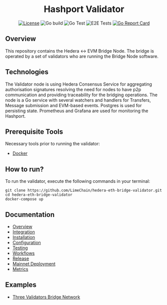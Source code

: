 
<div align="center">

# Hashport Validator


[![License](https://img.shields.io/badge/License-Apache%202.0-blue.svg)](https://opensource.org/licenses/Apache-2.0)
![Go build](https://github.com/LimeChain/hedera-eth-bridge-validator/workflows/Go%20build/badge.svg)
![Go Test](https://github.com/LimeChain/hedera-eth-bridge-validator/workflows/Go%20Test/badge.svg)
![E2E Tests](https://github.com/LimeChain/hedera-eth-bridge-validator/workflows/E2E%20Tests/badge.svg?branch=main)
[![Go Report Card](https://goreportcard.com/badge/github.com/LimeChain/hedera-eth-bridge-validator)](https://goreportcard.com/report/github.com/LimeChain/hedera-eth-bridge-validator)

</div>

## Overview 
This repository contains the Hedera <-> EVM Bridge Node. The bridge is operated by a set of validators who are running the Bridge Node software.

## Technologies
The Validator node is using Hedera Consensus Service for aggregating authorisation signatures resolving the need for nodes to have p2p communication and providing traceability for the bridging operations.
The node is a Go service with several watchers and handlers for Transfers, Message submission and EVM-based events.
Postgres is used for persisting state. Prometheus and Grafana are used for monitoring the Hashport.

## Prerequisite Tools

Necessary tools prior to running the validator:

- [Docker](https://www.docker.com/products/docker-desktop)

## How to run?

To run the validator, execute the following commands in your terminal:

```
git clone https://github.com/LimeChain/hedera-eth-bridge-validator.git
cd hedera-eth-bridge-validator
docker-compose up
```

## Documentation
 - [Overview](docs/overview.md)
 - [Integration](docs/integration.md)
 - [Installation](docs/installation.md)
 - [Configuration](docs/configuration.md)
 - [Testing](docs/testing.md)
 - [Workflows](docs/workflows.md)
 - [Release](docs/release.md)
 - [Mainnet Deployment](docs/mainnet-deployment.md)
 - [Metrics](docs/metrics.md)

## Examples
* [Three Validators Bridge Network](./examples/three-validators/README.md)